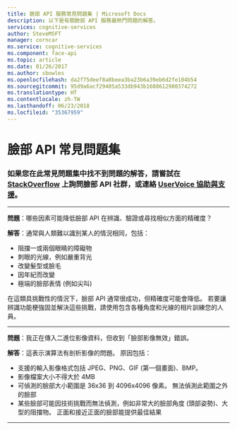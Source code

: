 ```yaml
---
title: 臉部 API 服務常見問題集 | Microsoft Docs
description: 以下是有關臉部 API 服務最熱門問題的解答。
services: cognitive-services
author: SteveMSFT
manager: corncar
ms.service: cognitive-services
ms.component: face-api
ms.topic: article
ms.date: 01/26/2017
ms.author: sbowles
ms.openlocfilehash: da2f75deef8a8beea3ba23b6a39eb6d2fe104b54
ms.sourcegitcommit: 95d9a6acf29405a533db943b1688612980374272
ms.translationtype: HT
ms.contentlocale: zh-TW
ms.lasthandoff: 06/23/2018
ms.locfileid: "35367959"
---
```

# <a name="face-api-frequently-asked-questions"></a>臉部 API 常見問題集
### <a name="if-you-cant-find-answers-to-your-questions-in-this-faq-try-asking-the-face-api-community-on-stackoverflowhttpsstackoverflowcomquestionstaggedproject-oxfordormicrosoft-cognitive-or-contact-help-and-support-on-uservoicehttpscognitiveuservoicecom"></a>如果您在此常見問題集中找不到問題的解答，請嘗試在 [StackOverflow](https://stackoverflow.com/questions/tagged/project-oxford+or+microsoft-cognitive) 上詢問臉部 API 社群，或連絡 [UserVoice 協助與支援](https://cognitive.uservoice.com/)。

-----
**問題**：哪些因素可能降低臉部 API 在辨識、驗證或尋找相似方面的精確度？

**解答**：通常與人類難以識別某人的情況相同，包括：
* 阻擋一或兩個眼睛的障礙物
* 刺眼的光線，例如嚴重背光
* 改變髮型或臉毛
* 因年紀而改變
* 極端的臉部表情 (例如尖叫)

在這類具挑戰性的情況下，臉部 API 通常很成功，但精確度可能會降低。 若要讓辨識功能梗強固並解決這些挑戰，請使用包含各種角度和光線的相片訓練您的人員。

-----
**問題**：我正在傳入二進位影像資料，但收到「臉部影像無效」錯誤。

**解答**：這表示演算法有剖析影像的問題。 原因包括：
* 支援的輸入影像格式包括 JPEG、PNG、GIF (第一個畫面)、BMP。
* 影像檔案大小不得大於 4MB
* 可偵測的臉部大小範圍是 36x36 到 4096x4096 像素。 無法偵測此範圍之外的臉部
* 某些臉部可能因技術挑戰而無法偵測，例如非常大的臉部角度 (頭部姿勢)、大型的阻擋物。 正面和接近正面的臉部能提供最佳結果

-----
